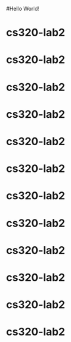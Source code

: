 #Hello World!
# cs320-lab2
# cs320-lab2
# cs320-lab2
# cs320-lab2
# cs320-lab2
# cs320-lab2
# cs320-lab2
# cs320-lab2
# cs320-lab2
# cs320-lab2
# cs320-lab2
# cs320-lab2
